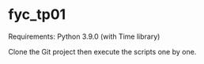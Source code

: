 # fyc_tp01
Requirements: Python 3.9.0 (with Time library)

Clone the Git project then execute the scripts one by one.
